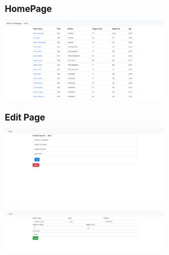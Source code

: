 # HomePage
![HomePage](screenshots/home.PNG)

# Edit Page
![EditPage](screenshots/edit.PNG)

![EditPage](screenshots/edit1.PNG)